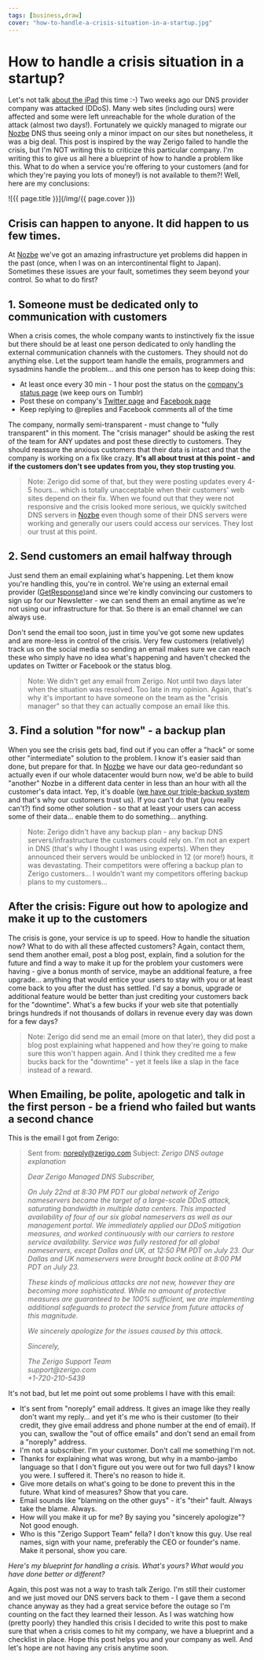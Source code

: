 ```yaml
---
tags: [business,draw]
cover: "how-to-handle-a-crisis-situation-in-a-startup.jpg"
---
```


# How to handle a crisis situation in a startup?


Let's not talk [about the iPad](/ipadonly) this time :-) Two weeks ago our DNS provider company was attacked (DDoS). Many web sites (including ours) were affected and some were left unreachable for the whole duration of the attack (almost two days!). Fortunately we quickly managed to migrate our [Nozbe][n] DNS thus seeing only a minor impact on our sites but nonetheless, it was a big deal. This post is inspired by the way Zerigo failed to handle the crisis, but I'm NOT writing this to criticize this particular company. I'm writing this to give us all here a blueprint of how to handle a problem like this. What to do when a service you're offering to your customers (and for which they're paying you lots of money!) is not available to them?! Well, here are my conclusions:

<!--More-->

![{{ page.title }}](/img/{{ page.cover }})

  


## Crisis can happen to anyone. It did happen to us few times.

At [Nozbe][n] we've got an amazing infrastructure yet problems did happen in the past (once, when I was on an intercontinental flight to Japan). Sometimes these issues are your fault, sometimes they seem beyond your control. So what to do first?

## 1. Someone must be dedicated only to communication with customers

When a crisis comes, the whole company wants to instinctively fix the issue but there should be at least one person dedicated to only handling the external communication channels with the customers. They should not do anything else. Let the support team handle the emails, programmers and sysadmins handle the problem... and this one person has to keep doing this:

  * At least once every 30 min - 1 hour post the status on the [company's status page](http://status.nozbe.com) (we keep ours on Tumblr)
  * Post these on company's [Twitter page](http://twitter.com/nozbe) and [Facebook page](http://www.facebook.com/nozbe)
  * Keep replying to @replies and Facebook comments all of the time

The company, normally semi-transparent - must change to "fully transparent" in this moment. The "crisis manager" should be asking the rest of the team for ANY updates and post these directly to customers. They should reassure the anxious customers that their data is intact and that the company is working on a fix like crazy. **It's all about trust at this point - and if the customers don't see updates from you, they stop trusting you**.

> Note: Zerigo did some of that, but they were posting updates every 4-5 hours... which is totally unacceptable when their customers' web sites depend on their fix. When we found out that they were not responsive and the crisis looked more serious, we quickly switched DNS servers in [Nozbe][n] even though some of their DNS servers were working and generally our users could access our services. They lost our trust at this point.

## 2. Send customers an email halfway through

Just send them an email explaining what's happening. Let them know you're handling this, you're in control. We're using an external email provider ([GetResponse](http://www.getresponse.com))and since we're kindly convincing our customers to sign up for our Newsletter - we can send them an email anytime as we're not using our infrastructure for that. So there is an email channel we can always use.

Don't send the email too soon, just in time you've got some new updates and are more-less in control of the crisis. Very few customers (relatively) track us on the social media so sending an email makes sure we can reach these who simply have no idea what's happening and haven't checked the updates on Twitter or Facebook or the status blog.

> Note: We didn't get any email from Zerigo. Not until two days later when the situation was resolved. Too late in my opinion. Again, that's why it's important to have someone on the team as the "crisis manager" so that they can actually compose an email like this.

## 3. Find a solution "for now" - a backup plan

When you see the crisis gets bad, find out if you can offer a "hack" or some other "intermediate" solution to the problem. I know it's easier said than done, but prepare for that. In [Nozbe][n] we have our data geo-redundant so actually even if our whole datacenter would burn now, we'd be able to build "another" Nozbe in a different data center in less than an hour with all the customer's data intact. Yep, it's doable ([we have our triple-backup system](http://www.nozbe.com/security) and that's why our customers trust us). If you can't do that (you really can't?) find some other solution - so that at least your users can access some of their data... enable them to do something... anything.

> Note: Zerigo didn't have any backup plan - any backup DNS servers/infrastructure the customers could rely on. I'm not an expert in DNS (that's why I thought I was using experts). When they announced their servers would be unblocked in 12 (or more!) hours, it was devastating. Their competitors were offering a backup plan to Zerigo customers... I wouldn't want my competitors offering backup plans to my customers...

## After the crisis: Figure out how to apologize and make it up to the customers

The crisis is gone, your service is up to speed. How to handle the situation now? What to do with all these affected customers? Again, contact them, send them another email, post a blog post, explain, find a solution for the future and find a way to make it up for the problem your customers were having - give a bonus month of service, maybe an additional feature, a free upgrade... anything that would entice your users to stay with you or at least come back to you after the dust has settled. I'd say a bonus, upgrade or additional feature would be better than just crediting your customers back for the "downtime". What's a few bucks if your web site that potentially brings hundreds if not thousands of dollars in revenue every day was down for a few days?

> Note: Zerigo did send me an email (more on that later), they did post a blog post explaining what happened and how they're going to make sure this won't happen again. And I think they credited me a few bucks back for the "downtime" - yet it feels like a slap in the face instead of a reward.

## When Emailing, be polite, apologetic and talk in the first person - be a friend who failed but wants a second chance

This is the email I got from Zerigo:

> Sent from: noreply@zerigo.com
> Subject: _Zerigo DNS outage explanation_
>
> _Dear Zerigo Managed DNS Subscriber,_
> 
> _On July 22nd at 8:30 PM PDT our global network of Zerigo nameservers became the target of a large-scale DDoS attack, saturating bandwidth in multiple data centers. This impacted availability of four of our six global nameservers as well as our management portal. We immediately applied our DDoS mitigation measures, and worked continuously with our carriers to restore service availability. Service was fully restored for all global nameservers, except Dallas and UK, at 12:50 PM PDT on July 23. Our Dallas and UK nameservers were brought back online at 8:00 PM PDT on July 23._
> 
> _These kinds of malicious attacks are not new, however they are becoming more sophisticated. While no amount of protective measures are guaranteed to be 100% sufficient, we are implementing additional safeguards to protect the service from future attacks of this magnitude._
> 
> _We sincerely apologize for the issues caused by this attack._
> 
> _Sincerely,_
> 
> _The Zerigo Support Team_  
> _support@zerigo.com_  
> _+1-720-210-5439_

It's not bad, but let me point out some problems I have with this email:

  * It's sent from "noreply" email address. It gives an image like they really don't want my reply... and yet it's me who is their customer (to their credit, they give email address and phone number at the end of email). If you can, swallow the "out of office emails" and don't send an email from a "noreply" address.
  * I'm not a subscriber. I'm your customer. Don't call me something I'm not.
  * Thanks for explaining what was wrong, but why in a mambo-jambo language so that I don't figure out you were out for two full days? I know you were. I suffered it. There's no reason to hide it.
  * Give more details on what's going to be done to prevent this in the future. What kind of measures? Show that you care.
  * Email sounds like "blaming on the other guys" - it's "their" fault. Always take the blame. Always.
  * How will you make it up for me? By saying you "sincerely apologize"? Not good enough.
  * Who is this "Zerigo Support Team" fella? I don't know this guy. Use real names, sign with your name, preferably the CEO or founder's name. Make it personal, show you care.

_Here's my blueprint for handling a crisis. What's yours? What would you have done better or different?_

Again, this post was not a way to trash talk Zerigo. I'm still their customer and we just moved our DNS servers back to them - I gave them a second chance anyway as they had a great service before the outage so I'm counting on the fact they learned their lesson. As I was watching how (pretty poorly) they handled this crisis I decided to write this post to make sure that when a crisis comes to hit my company, we have a blueprint and a checklist in place. Hope this post helps you and your company as well. And let's hope are not having any crisis anytime soon.


[n]: https://michael.gratis/nozbe